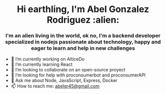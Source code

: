 <h1 align="center"> Hi earthling, I'm Abel Gonzalez Rodriguez :alien:  </h1>
<h3 align="center">I'm an alien living in the world, ok no, I'm a backend developer specialized in nodejs passionate about technology, happy and eager to learn and help in new challenges</h3>

<!--
**abelgonzalezr/abelgonzalezr** is a ✨ _special_ ✨ repository because its `README.md` (this file) appears on your GitHub profile.-->


- 🔭 I’m currently working on AlticeDo
- 🌱 I’m currently learning React
- 👯 I’m looking to collaborate on an open-source proyect
- 🤔 I’m looking for help with proconsumerbot and proconsumerAPI
- 💬 Ask me about Node, JavaScript, Express, Docker
- 📫 How to reach me: abelgr45@gmail.com

